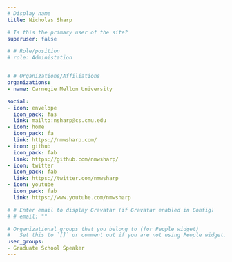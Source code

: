 ```yaml
---
# Display name
title: Nicholas Sharp

# Is this the primary user of the site?
superuser: false

# # Role/position
# role: Administation


# # Organizations/Affiliations
organizations:
- name: Carnegie Mellon University

social:
- icon: envelope
  icon_pack: fas
  link: mailto:nsharp@cs.cmu.edu
- icon: home
  icon_pack: fa
  link: https://nmwsharp.com/
- icon: github
  icon_pack: fab
  link: https://github.com/nmwsharp/
- icon: twitter
  icon_pack: fab
  link: https://twitter.com/nmwsharp
- icon: youtube
  icon_pack: fab
  link: https://www.youtube.com/nmwsharp

# # Enter email to display Gravatar (if Gravatar enabled in Config)
# # email: ""

# Organizational groups that you belong to (for People widget)
#   Set this to `[]` or comment out if you are not using People widget.
user_groups:
- Graduate School Speaker
---
```

